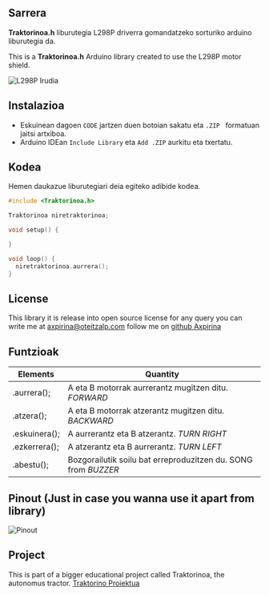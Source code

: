 ## Sarrera


**Traktorinoa.h** liburutegia L298P driverra gomandatzeko sorturiko arduino liburutegia da. 

This is a **Traktorinoa.h** Arduino library created to use the L298P motor shield.


![L298P Irudia](https://github.com/axpirina/Traktorinoa/blob/main/L298P.png "L298P")

## Instalazioa
- Eskuinean dagoen ``` CODE ``` jartzen duen botoian sakatu eta ```.ZIP ``` formatuan jaitsi artxiboa.
- Arduino IDEan ```Include Library``` eta ```Add .ZIP``` aurkitu eta txertatu.

## Kodea
Hemen daukazue liburutegiari deia egiteko adibide kodea. 

```c++
#include <Traktorinoa.h>

Traktorinoa niretraktorinoa;

void setup() {

}

void loop() {
  niretraktorinoa.aurrera();
}
```

## License

This library it is release into open source license for any query you can write me at axpirina@oteitzalp.com
 follow me on [github Axpirina ](https://www.github.com/axpirina )
 

## Funtzioak 
|Elements| Quantity | 
|---|---|
| .aurrera();| A eta B motorrak aurrerantz mugitzen ditu. *FORWARD* | 
| .atzera();| A eta B motorrak atzerantz mugitzen ditu. *BACKWARD* | 
| .eskuinera();| A aurrerantz eta B atzerantz. *TURN RIGHT* | 
| .ezkerrera();| A atzerantz eta B aurrerantz. *TURN LEFT* | 
| .abestu();| Bozgorailutik soilu bat erreproduzitzen du. SONG from *BUZZER* | 


## Pinout (Just in case you wanna use it apart from library)

![Pinout](https://github.com/axpirina/Traktorinoa/blob/main/Pinout.png "Pinout")


  
## Project

This is part of a bigger educational project called Traktorinoa, the autonomus tractor. [Traktorino Proiektua](https://github.com/axpirina/Traktorinoa-Proiektua)

